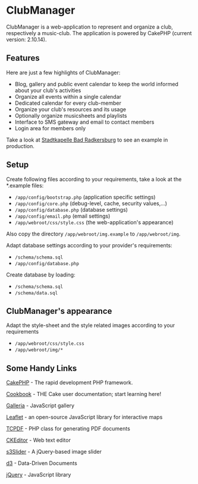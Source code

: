 ClubManager
===========

ClubManager is a web-application to represent and organize a club, respectively a music-club.
The application is powered by CakePHP (current version: 2.10.14).


Features
--------

Here are just a few highlights of ClubManager:
* Blog, gallery and public event calendar to keep the world informed about your club's activities
* Organize all events within a single calendar
* Dedicated calendar for every club-member
* Organize your club's resources and its usage
* Optionally organize musicsheets and playlists
* Interface to SMS gateway and email to contact members
* Login area for members only

Take a look at [Stadtkapelle Bad Radkersburg](https://stadtkapellebadradkersburg.at)
to see an example in production.


Setup
-----

Create following files according to your requirements, take a look at the *.example files:
* `/app/config/bootstrap.php`  (application specific settings)
* `/app/config/core.php`       (debug-level, cache, security values,...)
* `/app/config/database.php`   (database settings)
* `/app/config/email.php`      (email settings)
* `/app/webroot/css/style.css` (the web-application's appearance)

Also copy the directory `/app/webroot/img.example` to `/app/webroot/img`.


Adapt database settings according to your provider's requirements:
* `/schema/schema.sql`
* `/app/config/database.php`


Create database by loading:
* `/schema/schema.sql`
* `/schema/data.sql`


ClubManager's appearance
------------------------

Adapt the style-sheet and the style related images according to your requirements
* `/app/webroot/css/style.css`
* `/app/webroot/img/*`


Some Handy Links
----------------

[CakePHP](http://www.cakephp.org) - The rapid development PHP framework.

[Cookbook](http://book.cakephp.org) - THE Cake user documentation; start learning here!

[Galleria](http://galleria.io/) - JavaScript gallery

[Leaflet](https://leafletjs.com/) - an open-source JavaScript library for interactive maps

[TCPDF](http://www.tcpdf.org/) - PHP class for generating PDF documents

[CKEditor](http://ckeditor.com/) - Web text editor

[s3Slider](http://www.serie3.info/s3slider/) - A jQuery-based image slider

[d3](http://d3js.org/) - Data-Driven Documents 

[jQuery](http://jquery.com/) - JavaScript library


